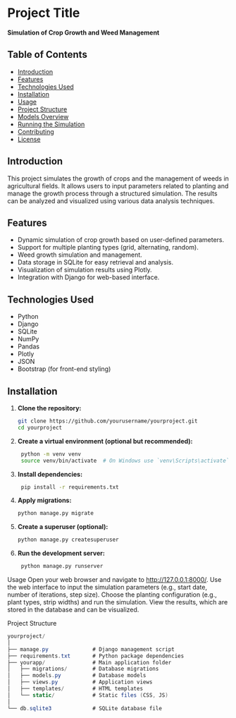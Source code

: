 # Project Title

**Simulation of Crop Growth and Weed Management**

## Table of Contents

- [Introduction](#introduction)
- [Features](#features)
- [Technologies Used](#technologies-used)
- [Installation](#installation)
- [Usage](#usage)
- [Project Structure](#project-structure)
- [Models Overview](#models-overview)
- [Running the Simulation](#running-the-simulation)
- [Contributing](#contributing)
- [License](#license)

## Introduction

This project simulates the growth of crops and the management of weeds in agricultural fields. It allows users to input parameters related to planting and manage the growth process through a structured simulation. The results can be analyzed and visualized using various data analysis techniques.

## Features

- Dynamic simulation of crop growth based on user-defined parameters.
- Support for multiple planting types (grid, alternating, random).
- Weed growth simulation and management.
- Data storage in SQLite for easy retrieval and analysis.
- Visualization of simulation results using Plotly.
- Integration with Django for web-based interface.

## Technologies Used

- Python
- Django
- SQLite
- NumPy
- Pandas
- Plotly
- JSON
- Bootstrap (for front-end styling)

## Installation

1. **Clone the repository:**
   ```bash
   git clone https://github.com/yourusername/yourproject.git
   cd yourproject
2. **Create a virtual environment (optional but recommended):**
   ```bash
    python -m venv venv
    source venv/bin/activate  # On Windows use `venv\Scripts\activate`
3. **Install dependencies:**
   ```bash
    pip install -r requirements.txt
4. **Apply migrations:**
   ```bash
   python manage.py migrate
5. **Create a superuser (optional):**
   ```bash
   python manage.py createsuperuser
6. **Run the development server:**
   ```bash
    python manage.py runserver


Usage
Open your web browser and navigate to http://127.0.0.1:8000/.
Use the web interface to input the simulation parameters (e.g., start date, number of iterations, step size).
Choose the planting configuration (e.g., plant types, strip widths) and run the simulation.
View the results, which are stored in the database and can be visualized.


Project Structure
   ```csharp
yourproject/
│
├── manage.py              # Django management script
├── requirements.txt       # Python package dependencies
├── yourapp/               # Main application folder
│   ├── migrations/        # Database migrations
│   ├── models.py          # Database models
│   ├── views.py           # Application views
│   ├── templates/         # HTML templates
│   └── static/            # Static files (CSS, JS)
│
└── db.sqlite3             # SQLite database file